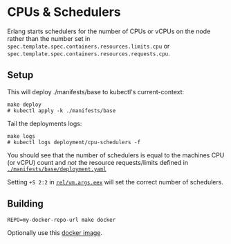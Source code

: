 # CPUs & Schedulers

Erlang starts schedulers for the number of CPUs or vCPUs on the node rather than the number set in `spec.template.spec.containers.resources.limits.cpu` or `spec.template.spec.containers.resources.requests.cpu`.

## Setup

This will deploy ./manifests/base to kubectl's current-context:

```shell
make deploy
# kubectl apply -k ./manifests/base
```

Tail the deployments logs:

```shell
make logs
# kubectl logs deployment/cpu-schedulers -f
```

You should see that the number of schedulers is equal to the machines CPU (or vCPU) count and _not_ the resource requests/limits defined in [`./manifests/base/deployment.yaml`](./manifests/base/deployment.yaml)

Setting `+S 2:2` in [`rel/vm.args.eex`](rel/vm.args.eex) will set the correct number of schedulers.

## Building

```shell
REPO=my-docker-repo-url make docker
```

Optionally use this [docker image](https://quay.io/repository/coryodaniel/cpu-schedulers).